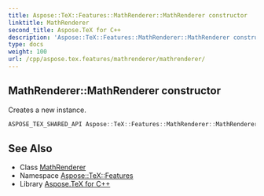 ```yaml
---
title: Aspose::TeX::Features::MathRenderer::MathRenderer constructor
linktitle: MathRenderer
second_title: Aspose.TeX for C++
description: 'Aspose::TeX::Features::MathRenderer::MathRenderer constructor. Creates a new instance in C++.'
type: docs
weight: 100
url: /cpp/aspose.tex.features/mathrenderer/mathrenderer/
---
```

## MathRenderer::MathRenderer constructor


Creates a new instance.

```cpp
ASPOSE_TEX_SHARED_API Aspose::TeX::Features::MathRenderer::MathRenderer()
```

## See Also

* Class [MathRenderer](../)
* Namespace [Aspose::TeX::Features](../../)
* Library [Aspose.TeX for C++](../../../)

